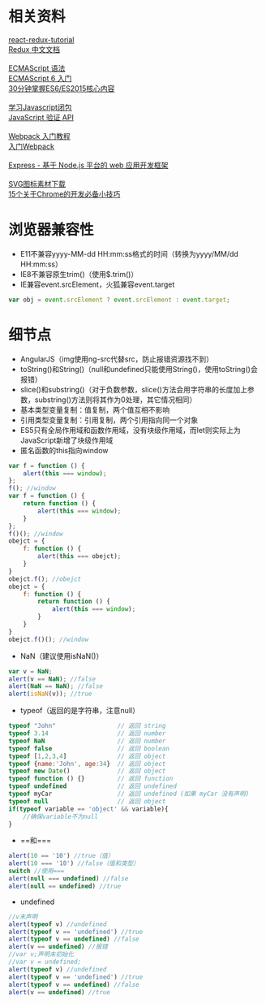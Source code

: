 相关资料
=
[react-redux-tutorial](https://github.com/lewis617/react-redux-tutorial)<br/>
[Redux 中文文档](http://cn.redux.js.org/)<br/>
<br/>
[ECMAScript 语法](http://www.w3school.com.cn/js/pro_js_syntax.asp)<br/>
[ECMAScript 6 入门](http://es6.ruanyifeng.com/)<br/>
[30分钟掌握ES6/ES2015核心内容](http://www.jianshu.com/p/ebfeb687eb70)<br/>
<br/>
[学习Javascript闭包](http://www.ruanyifeng.com/blog/2009/08/learning_javascript_closures.html)<br/>
[JavaScript 验证 API](http://www.runoob.com/js/js-validation-api.html)<br/>
<br/>
[Webpack 入门教程](http://www.runoob.com/w3cnote/webpack-tutorial.html)<br/>
[入门Webpack](http://www.jianshu.com/p/42e11515c10f)<br/>
<br/>
[Express - 基于 Node.js 平台的 web 应用开发框架](http://www.expressjs.com.cn/)<br/>
<br/>
[SVG图标素材下载](http://www.iconsvg.com/)<br/>
[15个关于Chrome的开发必备小技巧](http://www.cnblogs.com/giggle/p/5966991.html)<br/>

浏览器兼容性
=
* E11不兼容yyyy-MM-dd HH:mm:ss格式的时间（转换为yyyy/MM/dd HH:mm:ss）<br/>
* IE8不兼容原生trim()（使用$.trim()）<br/>
* IE兼容event.srcElement，火狐兼容event.target
```javascript
var obj = event.srcElement ? event.srcElement : event.target; 
```

细节点
=
* AngularJS（img使用ng-src代替src，防止报错资源找不到）<br/>
* toString()和String()（null和undefined只能使用String()，使用toString()会报错）<br/>
* slice()和substring()（对于负数参数，slice()方法会用字符串的长度加上参数，substring()方法则将其作为0处理，其它情况相同）<br/>
* 基本类型变量复制：值复制，两个值互相不影响<br/>
* 引用类型变量复制：引用复制，两个引用指向同一个对象<br/>
* ES5只有全局作用域和函数作用域，没有块级作用域，而let则实际上为JavaScript新增了块级作用域 <br/>
* 匿名函数的this指向window
```javascript
var f = function () {  
    alert(this === window);  
};  
f(); //window  
var f = function () {  
    return function () {  
        alert(this === window);  
    }  
};  
f()(); //window  
obejct = {  
    f: function () {  
        alert(this === obejct);  
    }  
}  
obejct.f(); //obejct  
obejct = {  
    f: function () {  
        return function () {  
            alert(this === window);  
        }  
    }  
}  
obejct.f()(); //window  
```
* NaN（建议使用isNaN()）
```javascript
var v = NaN;  
alert(v == NaN); //false  
alert(NaN == NaN); //false  
alert(isNaN(v)); //true  
```
* typeof（返回的是字符串，注意null）
```javascript
typeof "John"                 // 返回 string   
typeof 3.14                   // 返回 number  
typeof NaN                    // 返回 number  
typeof false                  // 返回 boolean  
typeof [1,2,3,4]              // 返回 object  
typeof {name:'John', age:34}  // 返回 object  
typeof new Date()             // 返回 object  
typeof function () {}         // 返回 function  
typeof undefined              // 返回 undefined  
typeof myCar                  // 返回 undefined (如果 myCar 没有声明)  
typeof null                   // 返回 object  
if(typeof variable == 'object' && variable){    
    //确保variable不为null    
}
```
* ==和===
```javascript
alert(10 == '10') //true（值）  
alert(10 === '10') //false（值和类型）  
switch //使用===  
alert(null === undefined) //false  
alert(null == undefined) //true 
```
* undefined
```javascript
//v未声明  
alert(typeof v) //undefined  
alert(typeof v == 'undefined') //true  
alert(typeof v == undefined) //false  
alert(v == undefined) //报错  
//var v;声明未初始化  
//var v = undefined;  
alert(typeof v) //undefined  
alert(typeof v == 'undefined') //true  
alert(typeof v == undefined) //false  
alert(v == undefined) //true 
```
